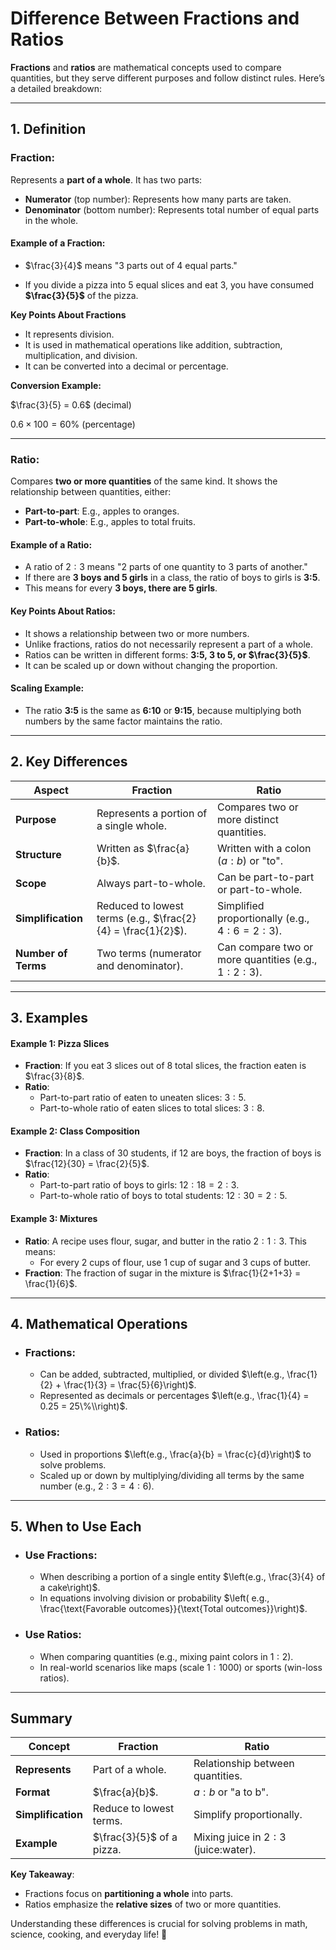 # **Difference Between Fractions and Ratios**

**Fractions** and **ratios** are mathematical concepts used to compare quantities, but they serve different purposes and follow distinct rules. Here’s a detailed breakdown:

---

## 1. **Definition**

### **Fraction**:

Represents a **part of a whole**. It has two parts:

- **Numerator** (top number): Represents how many parts are taken.
- **Denominator** (bottom number): Represents total number of equal parts in the whole.

#### **Example of a Fraction:**

- $\frac{3}{4}$ means "3 parts out of 4 equal parts."

- If you divide a pizza into 5 equal slices and eat 3, you have consumed **$\frac{3}{5}$** of the pizza.

**Key Points About Fractions**

- It represents division.
- It is used in mathematical operations like addition, subtraction, multiplication, and division.
- It can be converted into a decimal or percentage.

**Conversion Example:**

$\frac{3}{5} = 0.6$ (decimal)

$0.6 \times 100 = 60\%$ (percentage)

---

### **Ratio**:

Compares **two or more quantities** of the same kind. It shows the relationship between quantities, either:

- **Part-to-part**: E.g., apples to oranges.
- **Part-to-whole**: E.g., apples to total fruits.

#### **Example of a Ratio:**

- A ratio of $2:3$ means "2 parts of one quantity to 3 parts of another."
- If there are **3 boys and 5 girls** in a class, the ratio of boys to girls is **3:5**.
- This means for every **3 boys, there are 5 girls**.

#### **Key Points About Ratios:**

- It shows a relationship between two or more numbers.
- Unlike fractions, ratios do not necessarily represent a part of a whole.
- Ratios can be written in different forms: **3:5, 3 to 5, or $\frac{3}{5}$**.
- It can be scaled up or down without changing the proportion.

#### **Scaling Example:**

- The ratio **3:5** is the same as **6:10** or **9:15**, because multiplying both numbers by the same factor maintains the ratio.

---

## **2. Key Differences**

| **Aspect**          | **Fraction**                                                 | **Ratio**                                           |
| ------------------- | ------------------------------------------------------------ | --------------------------------------------------- |
| **Purpose**         | Represents a portion of a single whole.                      | Compares two or more distinct quantities.           |
| **Structure**       | Written as $\frac{a}{b}$.                                    | Written with a colon ($a:b$) or "to".               |
| **Scope**           | Always part-to-whole.                                        | Can be part-to-part or part-to-whole.               |
| **Simplification**  | Reduced to lowest terms (e.g., $\frac{2}{4} = \frac{1}{2}$). | Simplified proportionally (e.g., $4:6 = 2:3$).      |
| **Number of Terms** | Two terms (numerator and denominator).                       | Can compare two or more quantities (e.g., $1:2:3$). |

---

## **3. Examples**

#### **Example 1: Pizza Slices**

- **Fraction**: If you eat 3 slices out of 8 total slices, the fraction eaten is $\frac{3}{8}$.
- **Ratio**:
  - Part-to-part ratio of eaten to uneaten slices: $3:5$.
  - Part-to-whole ratio of eaten slices to total slices: $3:8$.

#### **Example 2: Class Composition**

- **Fraction**: In a class of 30 students, if 12 are boys, the fraction of boys is $\frac{12}{30} = \frac{2}{5}$.
- **Ratio**:
  - Part-to-part ratio of boys to girls: $12:18 = 2:3$.
  - Part-to-whole ratio of boys to total students: $12:30 = 2:5$.

#### **Example 3: Mixtures**

- **Ratio**: A recipe uses flour, sugar, and butter in the ratio $2:1:3$. This means:
  - For every 2 cups of flour, use 1 cup of sugar and 3 cups of butter.
- **Fraction**: The fraction of sugar in the mixture is $\frac{1}{2+1+3} = \frac{1}{6}$.

---

## **4. Mathematical Operations**

- ### **Fractions**:

  - Can be added, subtracted, multiplied, or divided $\left(e.g., \frac{1}{2} + \frac{1}{3} = \frac{5}{6}\right)$.
  - Represented as decimals or percentages $\left(e.g., \frac{1}{4} = 0.25 = 25\%\\right)$.

- ### **Ratios**:
  - Used in proportions $\left(e.g., \frac{a}{b} = \frac{c}{d}\right)$ to solve problems.
  - Scaled up or down by multiplying/dividing all terms by the same number (e.g., $2:3 = 4:6$).

---

## **5. When to Use Each**

- ### **Use Fractions**:

  - When describing a portion of a single entity $\left(e.g., \frac{3}{4} of a cake\right)$.
  - In equations involving division or probability $\left( e.g., \frac{\text{Favorable outcomes}}{\text{Total outcomes}}\right)$.

- ### **Use Ratios**:
  - When comparing quantities (e.g., mixing paint colors in $1:2$).
  - In real-world scenarios like maps (scale $1:1000$) or sports (win-loss ratios).

---

## **Summary**

| **Concept**        | **Fraction**              | **Ratio**                            |
| ------------------ | ------------------------- | ------------------------------------ |
| **Represents**     | Part of a whole.          | Relationship between quantities.     |
| **Format**         | $\frac{a}{b}$.            | $a:b$ or "a to b".                   |
| **Simplification** | Reduce to lowest terms.   | Simplify proportionally.             |
| **Example**        | $\frac{3}{5}$ of a pizza. | Mixing juice in $2:3$ (juice:water). |

**Key Takeaway**:

- Fractions focus on **partitioning a whole** into parts.
- Ratios emphasize the **relative sizes** of two or more quantities.

Understanding these differences is crucial for solving problems in math, science, cooking, and everyday life! 🧮

